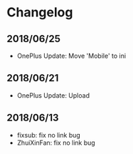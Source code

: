 # Changelog

## 2018/06/25
* OnePlus Update: Move 'Mobile' to ini

## 2018/06/21
* OnePlus Update: Upload

## 2018/06/13
* fixsub: fix no link bug
* ZhuiXinFan: fix no link bug
